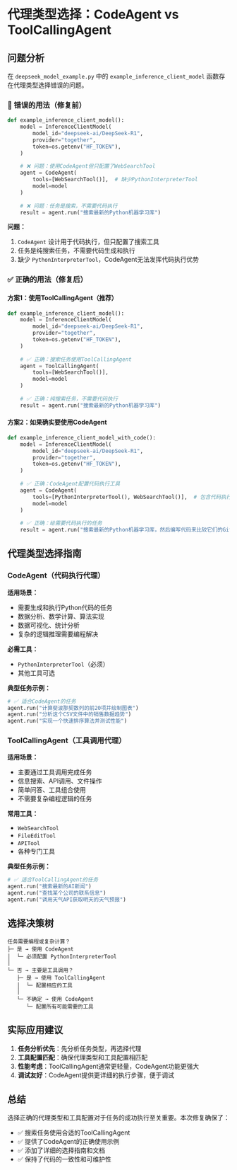# 代理类型选择：CodeAgent vs ToolCallingAgent

## 问题分析

在 `deepseek_model_example.py` 中的 `example_inference_client_model` 函数存在代理类型选择错误的问题。

### 🚫 错误的用法（修复前）

```python
def example_inference_client_model():
    model = InferenceClientModel(
        model_id="deepseek-ai/DeepSeek-R1",
        provider="together",
        token=os.getenv("HF_TOKEN"),
    )
    
    # ❌ 问题：使用CodeAgent但只配置了WebSearchTool
    agent = CodeAgent(
        tools=[WebSearchTool()],  # 缺少PythonInterpreterTool
        model=model
    )
    
    # ❌ 问题：任务是搜索，不需要代码执行
    result = agent.run("搜索最新的Python机器学习库")
```

**问题：**
1. `CodeAgent` 设计用于代码执行，但只配置了搜索工具
2. 任务是纯搜索任务，不需要代码生成和执行
3. 缺少 `PythonInterpreterTool`，CodeAgent无法发挥代码执行优势

### ✅ 正确的用法（修复后）

#### 方案1：使用ToolCallingAgent（推荐）

```python
def example_inference_client_model():
    model = InferenceClientModel(
        model_id="deepseek-ai/DeepSeek-R1",
        provider="together",
        token=os.getenv("HF_TOKEN"),
    )
    
    # ✅ 正确：搜索任务使用ToolCallingAgent
    agent = ToolCallingAgent(
        tools=[WebSearchTool()],
        model=model
    )
    
    # ✅ 正确：纯搜索任务，不需要代码执行
    result = agent.run("搜索最新的Python机器学习库")
```

#### 方案2：如果确实要使用CodeAgent

```python
def example_inference_client_model_with_code():
    model = InferenceClientModel(
        model_id="deepseek-ai/DeepSeek-R1",
        provider="together",
        token=os.getenv("HF_TOKEN"),
    )
    
    # ✅ 正确：CodeAgent配置代码执行工具
    agent = CodeAgent(
        tools=[PythonInterpreterTool(), WebSearchTool()],  # 包含代码执行工具
        model=model
    )
    
    # ✅ 正确：给需要代码执行的任务
    result = agent.run("搜索最新的Python机器学习库，然后编写代码来比较它们的GitHub星数")
```

## 代理类型选择指南

### CodeAgent（代码执行代理）

**适用场景：**
- 需要生成和执行Python代码的任务
- 数据分析、数学计算、算法实现
- 数据可视化、统计分析
- 复杂的逻辑推理需要编程解决

**必需工具：**
- `PythonInterpreterTool`（必须）
- 其他工具可选

**典型任务示例：**
```python
# ✅ 适合CodeAgent的任务
agent.run("计算斐波那契数列的前20项并绘制图表")
agent.run("分析这个CSV文件中的销售数据趋势")
agent.run("实现一个快速排序算法并测试性能")
```

### ToolCallingAgent（工具调用代理）

**适用场景：**
- 主要通过工具调用完成任务
- 信息搜索、API调用、文件操作
- 简单问答、工具组合使用
- 不需要复杂编程逻辑的任务

**常用工具：**
- `WebSearchTool`
- `FileEditTool`
- `APITool`
- 各种专门工具

**典型任务示例：**
```python
# ✅ 适合ToolCallingAgent的任务
agent.run("搜索最新的AI新闻")
agent.run("查找某个公司的联系信息")
agent.run("调用天气API获取明天的天气预报")
```

## 选择决策树

```
任务需要编程或复杂计算？
├─ 是 → 使用 CodeAgent
│  └─ 必须配置 PythonInterpreterTool
│
└─ 否 → 主要是工具调用？
   ├─ 是 → 使用 ToolCallingAgent
   │  └─ 配置相应的工具
   │
   └─ 不确定 → 使用 CodeAgent
      └─ 配置所有可能需要的工具
```

## 实际应用建议

1. **任务分析优先**：先分析任务类型，再选择代理
2. **工具配置匹配**：确保代理类型和工具配置相匹配
3. **性能考虑**：ToolCallingAgent通常更轻量，CodeAgent功能更强大
4. **调试友好**：CodeAgent提供更详细的执行步骤，便于调试

## 总结

选择正确的代理类型和工具配置对于任务的成功执行至关重要。本次修复确保了：

- ✅ 搜索任务使用合适的ToolCallingAgent
- ✅ 提供了CodeAgent的正确使用示例
- ✅ 添加了详细的选择指南和文档
- ✅ 保持了代码的一致性和可维护性 